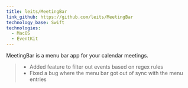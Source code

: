 ```yaml
---
title: leits/MeetingBar
link_github: https://github.com/leits/MeetingBar
technology_base: Swift
technologies:
  - MacOS
  - EventKit
---
```


MeetingBar is a menu bar app for your calendar meetings.

> - Added feature to filter out events based on regex rules
> - Fixed a bug where the menu bar got out of sync with the menu entries
